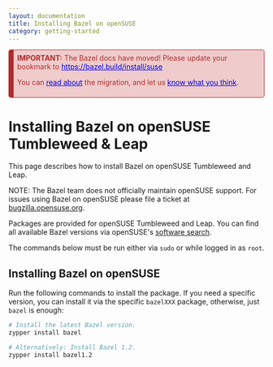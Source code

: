 ```yaml
---
layout: documentation
title: Installing Bazel on openSUSE
category: getting-started
---
```


<div style="background-color: #EFCBCB; color: #AE2B2B;  border: 1px solid #AE2B2B; border-radius: 5px; border-left: 10px solid #AE2B2B; padding: 0.5em;">
<b>IMPORTANT:</b> The Bazel docs have moved! Please update your bookmark to <a href="https://bazel.build/install/suse" style="color: #0000EE;">https://bazel.build/install/suse</a>
<p/>
You can <a href="https://blog.bazel.build/2022/02/17/Launching-new-Bazel-site.html" style="color: #0000EE;">read about</a> the migration, and let us <a href="https://forms.gle/onkAkr2ZwBmcbWXj7" style="color: #0000EE;">know what you think</a>.
</div>


# Installing Bazel on openSUSE Tumbleweed & Leap

This page describes how to install Bazel on openSUSE Tumbleweed and Leap.

NOTE: The Bazel team does not officially maintain openSUSE support. For issues
using Bazel on openSUSE please file a ticket at [bugzilla.opensuse.org](https://bugzilla.opensuse.org/).

Packages are provided for openSUSE Tumbleweed and Leap. You can find all
available Bazel versions via openSUSE's [software search](https://software.opensuse.org/search?utf8=%E2%9C%93&baseproject=ALL&q=bazel).

The commands below must be run either via `sudo` or while logged in as `root`.

## Installing Bazel on openSUSE

Run the following commands to install the package. If you need a specific
version, you can install it via the specific `bazelXXX` package, otherwise,
just `bazel` is enough:

```bash
# Install the latest Bazel version.
zypper install bazel

# Alternatively: Install Bazel 1.2.
zypper install bazel1.2
```
